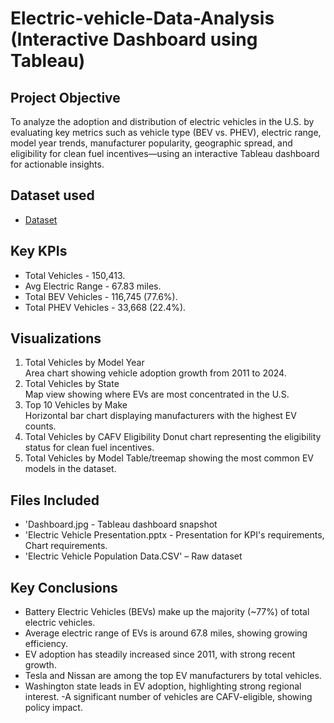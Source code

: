 # Electric-vehicle-Data-Analysis (Interactive Dashboard using Tableau)

## Project Objective
To analyze the adoption and distribution of electric vehicles in the U.S. by evaluating key metrics such as vehicle type (BEV vs. PHEV), electric range, model year trends, manufacturer popularity, geographic spread, and eligibility for clean fuel incentives—using an interactive Tableau dashboard for actionable insights.

## Dataset used
- <a href="https://github.com/Gowra-2001/Electric-vehicle-DataAnalysis/commit/0c0fd0321a1c7d008088bbf3c518e5c753076765">Dataset</a>

## Key KPIs
- Total Vehicles - 150,413.
- Avg Electric Range - 67.83 miles.
- Total BEV Vehicles - 116,745 (77.6%). 
- Total PHEV Vehicles - 33,668 (22.4%). 

## Visualizations
1. Total Vehicles by Model Year  
   Area chart showing vehicle adoption growth from 2011 to 2024.
2. Total Vehicles by State  
   Map view showing where EVs are most concentrated in the U.S.
3. Top 10 Vehicles by Make  
   Horizontal bar chart displaying manufacturers with the highest EV counts.
4. Total Vehicles by CAFV Eligibility 
   Donut chart representing the eligibility status for clean fuel incentives.
5. Total Vehicles by Model 
   Table/treemap showing the most common EV models in the dataset.

## Files Included
- 'Dashboard.jpg - Tableau dashboard snapshot  
- 'Electric Vehicle Presentation.pptx - Presentation for KPI's requirements, Chart requirements.  
- 'Electric Vehicle Population Data.CSV' – Raw dataset

## Key Conclusions
- Battery Electric Vehicles (BEVs) make up the majority (~77%) of total electric vehicles.
- Average electric range of EVs is around 67.8 miles, showing growing efficiency.
- EV adoption has steadily increased since 2011, with strong recent growth.
- Tesla and Nissan are among the top EV manufacturers by total vehicles.
- Washington state leads in EV adoption, highlighting strong regional interest.
-A significant number of vehicles are CAFV-eligible, showing policy impact.
